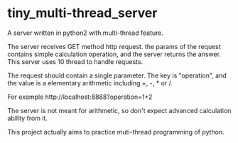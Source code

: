 # tiny_multi-thread_server
A server written in python2 with multi-thread feature.

The server receives GET method http request. the params of the request contains simple calculation operation, and the server returns the answer. This server uses 10 thread to handle requests.

The request should contain a single parameter. The key is "operation", and the value is a elementary arithmetic including +, -, * or /.

For example http://localhost:8888?operation=1+2

The server is not meant for arithmetic, so don't expect advanced calculation ability from it.

This project actually aims to practice muti-thread programming of python.
